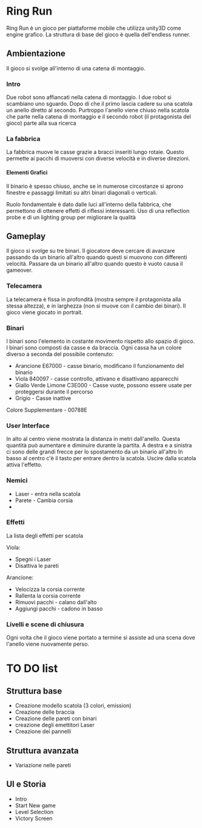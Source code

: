 # Ring Run
Ring Run è un gioco per piattaforme mobile che utilizza unity3D come engine grafico.
La struttura di base del gioco è quella dell'endless runner.

## Ambientazione
Il gioco si svolge all'interno di una catena di montaggio.
### Intro
Due robot sono affiancati nella catena di montaggio. I due robot si scambiano
uno sguardo. Dopo di che il primo lascia cadere su una scatola un anello diretto
al secondo. Purtroppo l'anello viene chiuso nella scatola che parte nella catena
di montaggio e il secondo robot (il protagonista del gioco) parte alla sua ricerca

### La fabbrica
La fabbrica muove le casse grazie a bracci inseriti lungo rotaie. Questo permette
ai pacchi di muoversi con diverse velocità e in diverse direzioni.

#### Elementi Grafici
Il binario è spesso chiuso, anche se in numerose circostanze si aprono finestre
e passaggi limitati su altri binari diagonali o verticali.

Ruolo fondamentale è dato dalle luci all'interno della fabbrica, che permettono
di ottenere effetti di riflessi interessanti. Uso di una reflection probe e di
un lighting group per migliorare la qualità

## Gameplay
Il gioco si svolge su tre binari. Il giocatore deve cercare di avanzare passando
da un binario all'altro quando questi si muovono con differenti velocità.
Passare da un binario all'altro quando questo è vuoto causa il gameover.

### Telecamera
La telecamera è fissa in profondità (mostra sempre il protagonista alla stessa
altezza), e in larghezza (non si muove con il cambio dei binari).
Il gioco viene giocato in portrait.

### Binari
I binari sono l'elemento in costante movimento rispetto allo spazio di gioco.
I binari sono composti da casse e da braccia. Ogni cassa ha un colore diverso a
seconda del possibile contenuto:
 - Arancione E67000 - casse binario, modificano il funzionamento del binario
 - Viola 840097 - casse controllo, attivano e disattivano apparecchi
 - Giallo Verde Limone C3E000 - Casse vuote, possono essere usate per proteggersi durante il percorso
 - Grigio - Casse inattive

 Colore Supplementare - 00788E

### User Interface
In alto al centro viene mostrata la distanza in metri dall'anello. Questa
quantità può aumentare e diminuire durante la partita.
A destra e a sinistra ci sono delle grandi frecce per lo spostamento da un
binario all'altro
In basso al centro c'è il tasto per entrare dentro la scatola. Uscire dalla
scatola attiva l'effetto.

### Nemici
- Laser - entra nella scatola
- Parete - Cambia corsia
-

### Effetti
La lista degli effetti per scatola

Viola:
- Spegni i Laser
- Disattiva le pareti

Arancione:
- Velocizza la corsia corrente
- Rallenta la corsia corrente
- Rimuovi pacchi - calano dall'alto
- Aggiungi pacchi - cadono in basso

### Livelli e scene di chiusura
Ogni volta che il gioco viene portato a termine si assiste ad una scena dove
l'anello viene nuovamente perso.

# TO DO list
## Struttura base
- Creazione modello scatola (3 colori, emission)
- Creazione delle braccia
- Creazione delle pareti con binari
- creazione degli emettitori Laser
- Creazione dei pannelli

## Struttura avanzata
- Variazione nelle pareti

## UI e Storia
- Intro
- Start New game
- Level Selection
- Victory Screen
